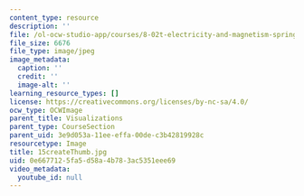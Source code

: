 ```yaml
---
content_type: resource
description: ''
file: /ol-ocw-studio-app/courses/8-02t-electricity-and-magnetism-spring-2005/0e6677125fa5d58a4b783ac5351eee69_15createThumb.jpg
file_size: 6676
file_type: image/jpeg
image_metadata:
  caption: ''
  credit: ''
  image-alt: ''
learning_resource_types: []
license: https://creativecommons.org/licenses/by-nc-sa/4.0/
ocw_type: OCWImage
parent_title: Visualizations
parent_type: CourseSection
parent_uid: 3e9d053a-11ee-effa-00de-c3b42819928c
resourcetype: Image
title: 15createThumb.jpg
uid: 0e667712-5fa5-d58a-4b78-3ac5351eee69
video_metadata:
  youtube_id: null
---
```

